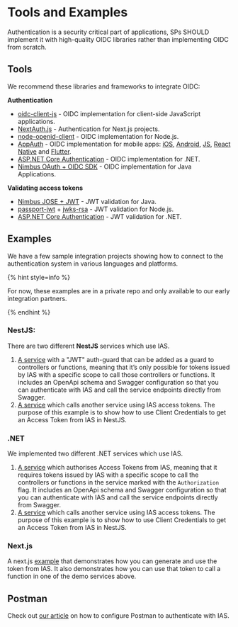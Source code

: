 # Tools and Examples

Authentication is a security critical part of applications, SPs SHOULD implement it with high-quality OIDC libraries rather than implementing OIDC from scratch.

## Tools

We recommend these libraries and frameworks to integrate OIDC:

**Authentication**

- [oidc-client-js](https://www.npmjs.com/package/oidc-client) - OIDC implementation for client-side JavaScript applications.
- [NextAuth.js](https://next-auth.js.org/) - Authentication for Next.js projects.
- [node-openid-client](https://github.com/panva/node-openid-client) - OIDC implementation for Node.js.
- [AppAuth](https://appauth.io/) - OIDC implementation for mobile apps: [iOS](https://github.com/openid/AppAuth-iOS), [Android](https://github.com/openid/AppAuth-Android), [JS](https://github.com/openid/AppAuth-JS), [React Native](https://formidable.com/open-source/react-native-app-auth/) and [Flutter](https://pub.dev/packages/flutter_appauth).
- [ASP.NET Core Authentication](https://docs.microsoft.com/en-us/dotnet/architecture/microservices/secure-net-microservices-web-applications/#authenticate-with-an-openid-connect-or-oauth-20-identity-provider) - OIDC implementation for .NET.
- [Nimbus OAuth + OIDC SDK](https://connect2id.com/products/nimbus-oauth-openid-connect-sdk) - OIDC implementation for Java Applications.

**Validating access tokens**

- [Nimbus JOSE + JWT](https://connect2id.com/products/nimbus-jose-jwt) - JWT validation for Java.
- [passport-jwt](http://www.passportjs.org/packages/passport-jwt/) + [jwks-rsa](https://github.com/auth0/node-jwks-rsa) - JWT validation for Node.js.
- [ASP.NET Core Authentication](https://docs.microsoft.com/en-us/dotnet/architecture/microservices/secure-net-microservices-web-applications/#consume-security-tokens) - JWT validation for .NET.

## Examples

We have a few sample integration projects showing how to connect to the authentication system in various languages and platforms.

{% hint style=info %}

For now, these examples are in a private repo and only available to our early integration partners.

{% endhint %}

### **NestJS:**

There are two different **NestJS** services which use IAS.

1. [A service](https://github.com/island-is/identity-server.samples/tree/feature/adding-sample-projects/demo-apis/NestDemoApi) with a "JWT" auth-guard that can be added as a guard to controllers or functions, meaning that it’s only possible for tokens issued by IAS with a specific scope to call those controllers or functions. It includes an OpenApi schema and Swagger configuration so that you can authenticate with IAS and call the service endpoints directly from Swagger.
2. [A service](https://github.com/island-is/identity-server.samples/tree/feature/adding-sample-projects/nestjs) which calls another service using IAS access tokens. The purpose of this example is to show how to use Client Credentials to get an Access Token from IAS in NestJS.

### **.NET**

We implemented two different .NET services which use IAS.

1. [A service](https://github.com/island-is/identity-server.samples/tree/feature/adding-sample-projects/demo-apis/NetCoreDemoApi) which authorises Access Tokens from IAS, meaning that it requires tokens issued by IAS with a specific scope to call the controllers or functions in the service marked with the `Authorization` flag. It includes an OpenApi schema and  Swagger configuration so that you can authenticate with IAS  and call the service endpoints directly from Swagger.
2. [A service](https://github.com/island-is/identity-server.samples/tree/feature/adding-sample-projects/netCore) which calls another service using  IAS access tokens. The purpose of this example is to show how to use Client Credentials  to get an Access Token from  IAS in NestJS.

### Next.js

A  next.js  [example](https://github.com/island-is/identity-server.samples/tree/feature/adding-sample-projects/nextjs) that demonstrates how you can generate and use the token from IAS. It also demonstrates how you can use that token to call a function in one of the demo services above.

## Postman

Check out [our article](postman-test.md) on how to configure Postman to authenticate with IAS.
